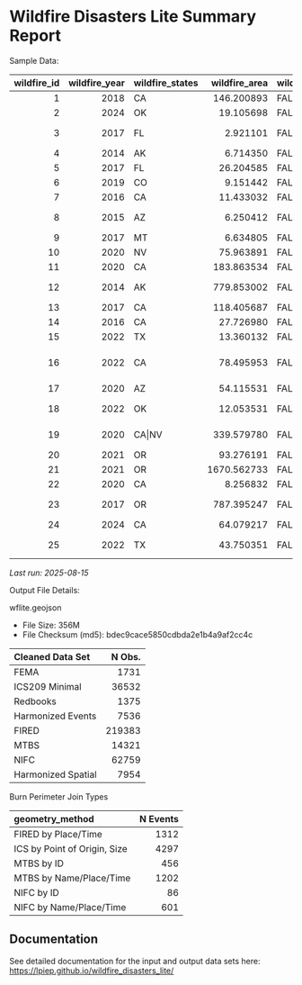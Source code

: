 # Wildfire Disasters Lite Summary Report


Sample Data:

| wildfire_id | wildfire_year | wildfire_states | wildfire_area | wildfire_complex | wildfire_complex_names | wildfire_total_fatalities | wildfire_max_civil_fatalities | wildfire_civil_fatalities | wildfire_struct_destroyed | wildfire_community_intersect | wildfire_max_pop_den | wildfire_buffered_avg_pop_den | wildfire_wui | wildfire_fema_dec | wildfire_disaster_criteria_met | wildfire_ignition_date | wildfire_containment_date | wildfire_ignition_date_max | wildfire_containment_date_max | wildfire_fema_dec_date | wildfire_poo_lat | wildfire_poo_lon | geometry_src | redbook_id | ics_id | fired_id | mtbs_id | fema_id |
|---:|---:|:---|---:|:---|:---|---:|---:|---:|---:|:---|---:|---:|:---|:---|:---|:---|:---|:---|:---|:---|---:|---:|:---|:---|:---|:---|:---|:---|
| 1 | 2018 | CA | 146.200893 | FALSE | DONNELL | NA | NA | NA | 135 | TRUE | 447.238419 | 6.2489474 | NA | FALSE | structures_destroyed | 2018-08-01 | 2018-10-31 | 2018-08-01 | 2018-10-31 | NA | 38.34877 | -119.92940 | MTBS | 801 | 2018_001702_DONNELL | NA | CA3834911992920180801 | NA |
| 2 | 2024 | OK | 19.105698 | FALSE | 57 | NA | NA | NA | 1 | TRUE | 45.199041 | 4.7948225 | NA | FALSE | structures_destroyed | 2024-04-06 | NA | 2024-04-06 | NA | NA | 36.19250 | -99.50333 | MTBS | NA | 2024_240450_57 | NA | OK3619309950320240406 | NA |
| 3 | 2017 | FL | 2.921101 | FALSE | GARFIELD ROAD | NA | NA | NA | 19 | TRUE | 13.603445 | 1.6651515 | intermix | FALSE | structures_destroyed | 2017-03-22 | NA | 2017-03-22 | NA | NA | 30.42750 | -82.02333 | MTBS | NA | 2017_070202_GARFIELD ROAD | NA | FL3042808202320170322 | NA |
| 4 | 2014 | AK | 6.714350 | FALSE | TYONEK | NA | NA | NA | 5 | TRUE | 0.000000 | 0.9531709 | NA | FALSE | structures_destroyed | 2014-05-19 | NA | 2014-05-19 | NA | NA | 61.09932 | -151.12863 | MTBS | NA | 2014_401138_TYONEK | NA | AK6109915112920140519 | NA |
| 5 | 2017 | FL | 26.204585 | FALSE | 30TH AVE | NA | NA | NA | 4 | TRUE | 285.556021 | 21.8901292 | intermix | FALSE | structures_destroyed | 2017-04-20 | NA | 2017-04-20 | NA | NA | 44.39167 | -115.51306 | MTBS | NA | 2017_170178_30TH AVE | NA | FL2618808154420170420 | NA |
| 6 | 2019 | CO | 9.151442 | FALSE | G18 | NA | NA | NA | 4 | TRUE | 0.000000 | 25.7227620 | intermix | FALSE | structures_destroyed | 2019-10-27 | NA | 2019-10-27 | NA | NA | 37.08167 | -105.94222 | MTBS | NA | 2019_1713_G18 | NA | CO3708210594220191027 | NA |
| 7 | 2016 | CA | 11.433032 | FALSE | WILLARD | NA | NA | NA | 7 | TRUE | 60.934258 | 4.0823061 | NA | FALSE | structures_destroyed | 2016-09-11 | 2016-10-12 | 2016-09-11 | 2016-10-12 | NA | 40.41444 | -120.73667 | MTBS | 568 | 2016_004695_WILLARD | NA | CA4036812080220160911 | NA |
| 8 | 2015 | AZ | 6.250412 | FALSE | KEARNY RIVER | NA | NA | NA | 3 | TRUE | 1000.481461 | 214.2521526 | interface\|intermix | FALSE | structures_destroyed | 2015-06-17 | NA | 2015-06-17 | NA | NA | 33.05300 | -110.91400 | MTBS | NA | 2015_003786_KEARNY RIVER | NA | AZ3305311091420150617 | NA |
| 9 | 2017 | MT | 6.634805 | FALSE | TURTLE | NA | NA | NA | 2 | TRUE | 4.587496 | 0.1410499 | intermix | FALSE | structures_destroyed | 2017-07-16 | NA | 2017-07-16 | NA | NA | 45.57056 | -106.33139 | MTBS | NA | 2017_017-35_TURTLE | NA | MT4557110633120170716 | NA |
| 10 | 2020 | NV | 75.963891 | FALSE | NUMBERS | NA | NA | NA | 40 | TRUE | 32.380747 | 0.6645969 | intermix | FALSE | structures_destroyed | 2020-07-06 | NA | 2020-07-07 | NA | NA | 38.84333 | -119.63861 | MTBS | NA | 2020_030406_NUMBERS | NA | NV3884311963920200707 | NA |
| 11 | 2020 | CA | 183.863534 | FALSE | LOYALTON | NA | NA | NA | 29 | TRUE | 39.054494 | 3.7904177 | intermix | FALSE | structures_destroyed | 2020-08-14 | 2020-08-30 | 2020-08-14 | 2020-08-30 | NA | 39.68143 | -120.17130 | MTBS | 960 | 2020_001600_LOYALTON | NA | CA3968112017120200814 | NA |
| 12 | 2014 | AK | 779.853002 | FALSE | FUNNY RIVER | NA | NA | NA | 4 | TRUE | 2709.861449 | 289.1528450 | NA | FALSE | structures_destroyed | 2014-05-19 | NA | 2014-05-20 | NA | NA | 60.43945 | -150.96188 | MTBS | NA | 2014_403140_FUNNY RIVER | NA | AK6043915096220140520 | NA |
| 13 | 2017 | CA | 118.405687 | FALSE | ALAMO | 0 | 0 | 0 | 14 | TRUE | 110.468684 | 2.6990012 | intermix | FALSE | structures_destroyed | 2017-07-06 | 2017-07-18 | 2017-07-06 | 2017-07-18 | NA | 30.57444 | -82.32333 | MTBS | 632 | 2017_007624_ALAMO | NA | CA3502012029920170706 | NA |
| 14 | 2016 | CA | 27.726980 | FALSE | MINERAL | NA | NA | NA | 1 | TRUE | 0.000000 | 2.1012986 | NA | FALSE | structures_destroyed | 2016-08-09 | NA | 2016-08-09 | NA | NA | 36.08889 | -120.52167 | MTBS | NA | 2016_011358_MINERAL | NA | CA3608912052220160809 | NA |
| 15 | 2022 | TX | 13.360132 | FALSE | 3 OAKS | NA | NA | NA | 3 | TRUE | 2335.291682 | 211.3928415 | NA | FALSE | structures_destroyed | 2022-03-14 | NA | 2022-03-14 | NA | NA | 31.38765 | -98.36158 | MTBS | NA | 2022_221627_3 OAKS | NA | TX3138809836220220314 | NA |
| 16 | 2022 | CA | 78.495953 | FALSE | OAK | NA | NA | NA | 127 | TRUE | 0.000000 | 0.0898793 | intermix | TRUE | structures_destroyed\|fema_fmag_declaration | 2022-07-22 | 2022-08-03 | 2022-07-22 | 2022-08-03 | 2022-07-23 | 37.54871 | -119.92077 | MTBS | 1073 | 2022_016149_OAK | NA | CA3754911992120220722 | FM-5445-CA |
| 17 | 2020 | AZ | 54.115531 | FALSE | SEARS | NA | NA | NA | 9 | TRUE | 2.964817 | 0.6639147 | NA | FALSE | structures_destroyed | 2020-09-25 | NA | 2020-09-25 | NA | NA | 33.88522 | -111.81590 | MTBS | NA | 2020_002852_SEARS | NA | AZ3388511181620200925 | NA |
| 18 | 2022 | OK | 12.053531 | FALSE | KERNS RANCH | NA | NA | NA | 10 | TRUE | 169.883758 | 10.2669810 | NA | FALSE | structures_destroyed | 2022-09-26 | NA | 2022-09-26 | NA | NA | 34.32833 | -95.15111 | MTBS | NA | 2022_221181_KERNS RANCH FIRE | NA | OK3432809515120220926 | NA |
| 19 | 2020 | CA\|NV | 339.579780 | FALSE | W-5 COLD SPRINGS | NA | NA | NA | 1 | TRUE | 68.408877 | 257.3774980 | intermix | FALSE | structures_destroyed | 2020-08-18 | NA | 2020-08-18 | NA | NA | 41.02865 | -120.28133 | MTBS | NA | 2020_004727_W-5 COLD SPRINGS | NA | CA4102912028120200818 | NA |
| 20 | 2021 | OR | 93.276191 | FALSE | ELBOW CREEK | NA | NA | NA | 4 | TRUE | 188.876796 | 1.8370654 | NA | FALSE | structures_destroyed | 2021-07-15 | NA | 2021-07-15 | NA | NA | 45.86778 | -117.63028 | MTBS | NA | 2021_745_ELBOW CREEK | NA | OR4586811763020210715 | NA |
| 21 | 2021 | OR | 1670.562733 | FALSE | BOOTLEG | NA | NA | NA | 247 | TRUE | 0.000000 | 2.7771006 | intermix | FALSE | structures_destroyed | 2021-07-06 | NA | 2021-07-06 | NA | NA | 42.61591 | -121.42090 | MTBS | NA | 2021_210321_BOOTLEG | NA | OR4261612142120210706 | NA |
| 22 | 2020 | CA | 8.256832 | FALSE | POND | NA | NA | NA | 13 | TRUE | 164.622775 | 81.0269912 | intermix | FALSE | structures_destroyed | 2020-08-01 | 2020-08-09 | 2020-08-01 | 2020-08-09 | NA | 35.41634 | -120.45571 | MTBS | 909 | 2020_009866_POND | NA | CA3541612045620200801 | NA |
| 23 | 2017 | OR | 787.395247 | FALSE | CHETCO BAR | NA | NA | NA | 24 | TRUE | 1319.628799 | 228.1131571 | intermix | FALSE | structures_destroyed | 2017-07-12 | NA | 2017-07-12 | NA | NA | 42.29667 | -123.95361 | MTBS | NA | 2017_000326_CHETCO BAR | NA | OR4229712395420170712 | NA |
| 24 | 2024 | CA | 64.079217 | FALSE | POST | NA | NA | NA | 2 | TRUE | 52.756461 | 0.0131569 | intermix | FALSE | structures_destroyed | 2024-06-15 | NA | 2024-06-15 | NA | NA | 34.80285 | -118.87760 | MTBS | NA | 2024_205253_POST | NA | CA3480311887820240615 | NA |
| 25 | 2022 | TX | 43.750351 | FALSE | MESQUITE HEAT | NA | NA | NA | 20 | TRUE | 238.719319 | 18.6243053 | interface\|intermix | FALSE | structures_destroyed | 2022-05-17 | NA | 2022-05-17 | NA | NA | 32.26583 | -99.96361 | MTBS | NA | 2022_222985_MESQUITE HEAT | NA | TX3226609996420220517 | NA |

*Last run: 2025-08-15*

Output File Details:

wflite.geojson

- File Size: 356M
- File Checksum (md5): bdec9cace5850cdbda2e1b4a9af2cc4c

| Cleaned Data Set   | N Obs. |
|:-------------------|-------:|
| FEMA               |   1731 |
| ICS209 Minimal     |  36532 |
| Redbooks           |   1375 |
| Harmonized Events  |   7536 |
| FIRED              | 219383 |
| MTBS               |  14321 |
| NIFC               |  62759 |
| Harmonized Spatial |   7954 |

Burn Perimeter Join Types

| geometry_method              | N Events |
|:-----------------------------|---------:|
| FIRED by Place/Time          |     1312 |
| ICS by Point of Origin, Size |     4297 |
| MTBS by ID                   |      456 |
| MTBS by Name/Place/Time      |     1202 |
| NIFC by ID                   |       86 |
| NIFC by Name/Place/Time      |      601 |

## Documentation

See detailed documentation for the input and output data sets here:
<https://lpiep.github.io/wildfire_disasters_lite/>
